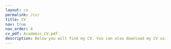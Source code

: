 ```yaml
---
layout: cv
permalink: /cv/
title: CV
nav: true
nav_order: 4
cv_pdf: Academic_CV.pdf
description: Below you will find my CV. You can also download my CV using the link to the right.
---
```

